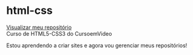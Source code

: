 # html-css

<a href="https://rodrigoafonsobarboza.github.io/html-css/">Visualizar meu repositório</a><br>
 Curso de HTML5-CSS3 do CursoemVideo

 Estou aprendendo a criar sites e agora vou gerenciar meus repositórios!
